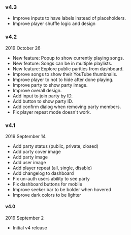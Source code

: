 ### v4.3

- Improve inputs to have labels instead of placeholders.
- Improve player shuffle logic and design


### v4.2

2019 October 26

- New feature: Popup to show currently playing songs.
- New feature: Songs can be in multiple playlists.
- New feature: Explore public parities from dashboard.
- Improve songs to show their YouTube thumbnails.
- Improve player to not to hide after done playing.
- Improve party to show party image.
- Improve overall design.
- Add input to join party by ID.
- Add button to show party ID.
- Add confirm dialog when removing party members.
- Fix player repeat mode doesn't work.


### v4.1

2019 September 14

- Add party status (public, private, closed)
- Add party cover image
- Add party image
- Add user image
- Add player repeat (all, single, disable)
- Add changelog to dashboard
- Fix un-auth users ability to see party
- Fix dashboard buttons for mobile
- Improve seeker bar to be bolder when hovered
- Improve dark colors to be lighter


#### v4.0

2019 September 2

- Initial v4 release
